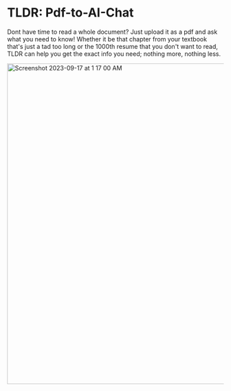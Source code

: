 # TLDR: Pdf-to-AI-Chat

Dont have time to read a whole document? Just upload it as a pdf and ask what you need to know! Whether it be that chapter from your textbook that's just a tad too long or the 1000th resume that you don't want to read, TLDR can help you get the exact info you need; nothing more, nothing less.

<img width="744" alt="Screenshot 2023-09-17 at 1 17 00 AM" src="https://github.com/Anraj-J/TLDR-Pdf-to-AI-Chat/assets/86089564/7adf9b94-c9ff-43aa-8634-2bf1e63d5fcc">


